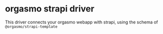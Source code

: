 # orgasmo strapi driver

This driver connects your orgasmo webapp with strapi, using the schema of `@orgasmo/strapi-template`
